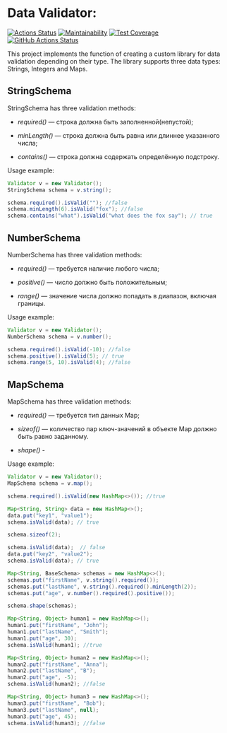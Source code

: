 # **Data Validator**:
[![Actions Status](https://github.com/fedorovaea18/java-project-78/actions/workflows/hexlet-check.yml/badge.svg)](https://github.com/fedorovaea18/java-project-78/actions)
[![Maintainability](https://api.codeclimate.com/v1/badges/f98370da14866d304cd0/maintainability)](https://codeclimate.com/github/fedorovaea18/java-project-78/maintainability)
[![Test Coverage](https://api.codeclimate.com/v1/badges/f98370da14866d304cd0/test_coverage)](https://codeclimate.com/github/fedorovaea18/java-project-78/test_coverage)
[![GitHub Actions Status](https://github.com/fedorovaea18/java-project-78/actions/workflows/github-actions.yml/badge.svg)](https://github.com/fedorovaea18/java-project-78/actions)

This project implements the function of creating a custom library for data validation depending on their type. The library supports three data types: Strings, Integers and Maps.

## **StringSchema**

StringSchema has three validation methods:

- _required()_ — строка должна быть заполненной(непустой);

- _minLength()_ — строка должна быть равна или длиннее указанного числа;

- _contains()_ — cтрока должна содержать определённую подстроку.

Usage example:
```java
Validator v = new Validator();
StringSchema schema = v.string();

schema.required().isValid(""); //false
schema.minLength(6).isValid("fox"); //false
schema.contains("what").isValid("what does the fox say"); // true
```
## **NumberSchema**

NumberSchema has three validation methods:

- _required()_ — требуется наличие любого числа;

- _positive()_ — число должно быть положительным;

- _range()_ — значение числа должно попадать в диапазон, включая границы.

Usage example:
```java
Validator v = new Validator();
NumberSchema schema = v.number();

schema.required().isValid(-10); //false
schema.positive().isValid(5); // true
schema.range(5, 10).isValid(4); //false
```
## **MapSchema**

MapSchema has three validation methods:

- _required()_ — требуется тип данных Map;

- _sizeof()_ — количество пар ключ-значений в объекте Map должно быть равно заданному.

- _shape()_ - 

Usage example:
```java
Validator v = new Validator();
MapSchema schema = v.map();

schema.required().isValid(new HashMap<>()); //true

Map<String, String> data = new HashMap<>();
data.put("key1", "value1");
schema.isValid(data); // true

schema.sizeof(2);

schema.isValid(data);  // false
data.put("key2", "value2");
schema.isValid(data); // true

Map<String, BaseSchema> schemas = new HashMap<>();
schemas.put("firstName", v.string().required());
schemas.put("lastName", v.string().required().minLength(2));
schemas.put("age", v.number().required().positive());

schema.shape(schemas);

Map<String, Object> human1 = new HashMap<>();
human1.put("firstName", "John");
human1.put("lastName", "Smith");
human1.put("age", 30);
schema.isValid(human1); //true

Map<String, Object> human2 = new HashMap<>();
human2.put("firstName", "Anna");
human2.put("lastName", "B");
human2.put("age", -5);
schema.isValid(human2); //false

Map<String, Object> human3 = new HashMap<>();
human3.put("firstName", "Bob");
human3.put("lastName", null);
human3.put("age", 45);
schema.isValid(human3); //false
```

